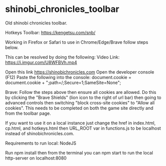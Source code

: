 # shinobi_chronicles_toolbar
Old shinobi chronicles toolbar.

Hotkeys Toolbar: https://kengetsu.com/snb/

Working in Firefox or Safari to use in Chrome/Edge/Brave follow steps below.

This can be resolved by doing the following:
Video Link: https://i.imgur.com/U8WFBVh.mp4

Open this link https://shinobichronicles.com
Open the developer console (F12)
Paste the following into the console: document.cookie = document.cookie + ";path=/;Secure=1;SameSite=None";

Brave: Follow the steps above then ensure all cookies are allowed. Do this by clicking the "Brave Shields" (lion icon to the right of url bar) then going to advanced controls then switching "block cross-site cookies" to "Allow all cookies". This needs to be completed on both the game site directly and from the toolbar page.

If you want to use it on a local instance just change the href in index.html, cp.html, and hotkeys.html then URL_ROOT var in functions.js to be localhost instead of shinobichronicles.com.

Requirements to run local:
NodeJS

Run npm install then from the terminal you can npm start to run the local http-server on localhost:8080
